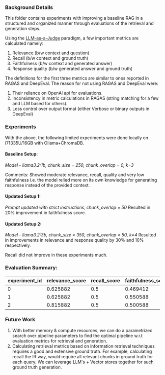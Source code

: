 ### Background Details

This folder contains experiments with improving a baseline RAG in a structured and organized manner through
evaluations of the retrieval and generation steps. 

Using the [LLM-as-a-Judge](https://arxiv.org/abs/2306.05685) paradigm, a few important metrics are calculated namely:

1. Relevance (b/w context and question)
2. Recall (b/w context and ground truth)
3. Faithfulness (b/w context and generated answer)
4. Response quality (b/w generated answer and ground truth)

The definitions for the first three metrics are similar to ones reported in RAGAS and DeepEval.
The reason for not using RAGAS and DeepEval were:

1. Their reliance on OpenAI api for evaluations. 
2. Inconsistency in metric calculations in RAGAS (string matching for a few and LLM based for others).
3. Less control over output format (either Verbose or binary outputs in DeepEval) 

### Experiments
With the above, the following limited experiments were done locally on i71335U/16GB with Ollama+ChromaDB.

#### Baseline Setup:
_Model - llama3.2:1b, chunk_size = 250, chunk_overlap = 0, k=3_

Comments: Showed moderate relevance, recall, quality and very low faithfulness i.e. 
the model relied more on its own knowledge for generating response instead of the
provided context.

#### Updated Setup 1:
_Prompt updated with strict instructions, chunk_overlap = 50_
Resulted in 20% improvement in faithfulness score.

#### Updated Setup 2:
_Model - llama3.2:3b, chunk_size = 350, chunk_overlap = 50, k=4_ 
Resulted in improvements in relevance and response quality by 
30% and 10% respectively.

Recall did not improve in these experiments much.

### Evaluation Summary:

| experiment_id | relevance_score | recall_score | faithfulness_score | response_quality_score | comments |
| ------------- | --------------- | ------------ | ------------------ | ---------------------- | -------- |
| 0             | 0.625882        | 0.5          | 0.469412           | 6.470588               | baseline |
| 1             | 0.625882        | 0.5          | 0.550588           | 6.823529               | setup 1  |
| 2             | 0.815882        | 0.5          | 0.500588           | 7.058824               | setup 2  |


### Future Work
1. With better memory & compute resources, we can do a parametrized search over pipeline parameters to find
   the optimal pipeline w.r.t evaluation metrics for retrieval and generation.
2. Calculating retrieval metrics based on information retrieval techniques requires a good and extensive
   ground truth. For example, calculating recall the IR way, would require all relevant chunks in ground
   truth for each query. We can leverage LLM's + Vector stores together for such ground truth generation. 
